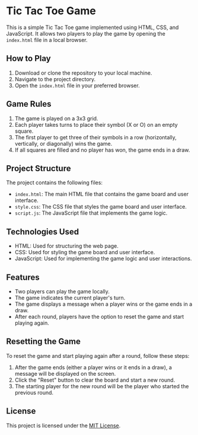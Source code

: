 # Tic Tac Toe Game

This is a simple Tic Tac Toe game implemented using HTML, CSS, and JavaScript. It allows two players to play the game by opening the `index.html` file in a local browser.

## How to Play

1. Download or clone the repository to your local machine.
2. Navigate to the project directory.
3. Open the `index.html` file in your preferred browser.

## Game Rules

1. The game is played on a 3x3 grid.
2. Each player takes turns to place their symbol (X or O) on an empty square.
3. The first player to get three of their symbols in a row (horizontally, vertically, or diagonally) wins the game.
4. If all squares are filled and no player has won, the game ends in a draw.

## Project Structure

The project contains the following files:

- `index.html`: The main HTML file that contains the game board and user interface.
- `style.css`: The CSS file that styles the game board and user interface.
- `script.js`: The JavaScript file that implements the game logic.

## Technologies Used

- HTML: Used for structuring the web page.
- CSS: Used for styling the game board and user interface.
- JavaScript: Used for implementing the game logic and user interactions.

## Features

- Two players can play the game locally.
- The game indicates the current player's turn.
- The game displays a message when a player wins or the game ends in a draw.
- After each round, players have the option to reset the game and start playing again.

## Resetting the Game

To reset the game and start playing again after a round, follow these steps:

1. After the game ends (either a player wins or it ends in a draw), a message will be displayed on the screen.
2. Click the "Reset" button to clear the board and start a new round.
3. The starting player for the new round will be the player who started the previous round.

## License

This project is licensed under the [MIT License](LICENSE).

